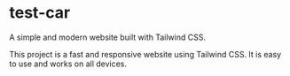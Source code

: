 # test-car
A simple and modern website built with Tailwind CSS.

This project is a fast and responsive website using Tailwind CSS. It is easy to use and works on all devices.
